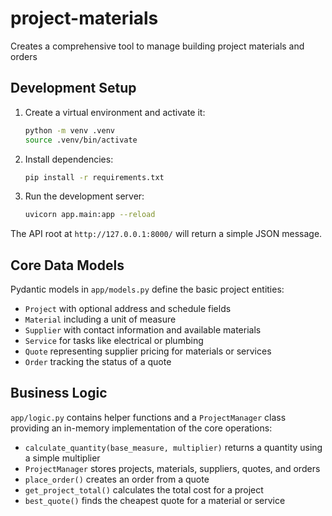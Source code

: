 # project-materials
Creates a comprehensive tool to manage building project materials and orders

## Development Setup

1. Create a virtual environment and activate it:
   ```bash
   python -m venv .venv
   source .venv/bin/activate
   ```
2. Install dependencies:
   ```bash
   pip install -r requirements.txt
   ```
3. Run the development server:
   ```bash
   uvicorn app.main:app --reload
   ```

The API root at `http://127.0.0.1:8000/` will return a simple JSON message.

## Core Data Models

Pydantic models in `app/models.py` define the basic project entities:
- `Project` with optional address and schedule fields
- `Material` including a unit of measure
- `Supplier` with contact information and available materials
- `Service` for tasks like electrical or plumbing
- `Quote` representing supplier pricing for materials or services
- `Order` tracking the status of a quote

## Business Logic

`app/logic.py` contains helper functions and a `ProjectManager` class providing an in-memory
implementation of the core operations:

- `calculate_quantity(base_measure, multiplier)` returns a quantity using a simple multiplier
- `ProjectManager` stores projects, materials, suppliers, quotes, and orders
- `place_order()` creates an order from a quote
- `get_project_total()` calculates the total cost for a project
- `best_quote()` finds the cheapest quote for a material or service

